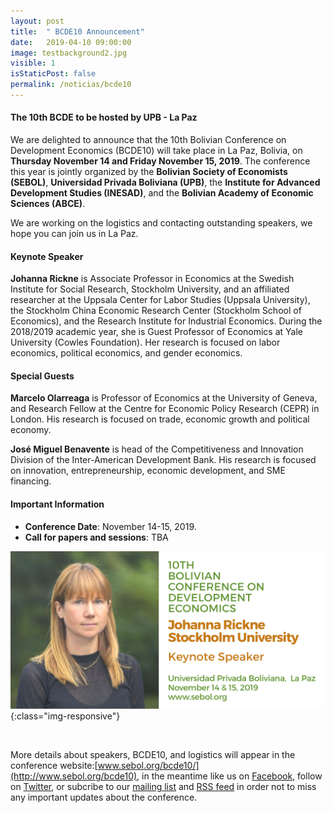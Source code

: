 ```yaml
---
layout: post
title:  " BCDE10 Announcement"
date:   2019-04-10 09:00:00
image: testbackground2.jpg
visible: 1
isStaticPost: false
permalink: /noticias/bcde10
---
```


#### The 10th BCDE to be hosted by UPB - La Paz

We are delighted to announce that the 10th Bolivian Conference on Development Economics (BCDE10) will take place in La Paz, Bolivia, on **Thursday November 14 and Friday November 15, 2019**. The conference this year is jointly organized by the **Bolivian Society of Economists (SEBOL)**, **Universidad Privada Boliviana (UPB)**, the **Institute for Advanced Development Studies (INESAD)**, and the **Bolivian Academy of Economic Sciences (ABCE)**.

We are working on the logistics and contacting outstanding speakers, we hope you can join us in La Paz.

#### Keynote Speaker

**Johanna Rickne**  is Associate Professor in Economics at the Swedish Institute for Social Research, Stockholm University, and an affiliated researcher at the Uppsala Center for Labor Studies (Uppsala University), the Stockholm China Economic Research Center (Stockholm School of Economics), and the Research Institute for Industrial Economics. During the 2018/2019 academic year, she is Guest Professor of Economics at Yale University (Cowles Foundation). Her research is focused on labor economics, political economics, and gender economics.

#### Special Guests

**Marcelo Olarreaga** is Professor of Economics at the University of Geneva, and Research Fellow at the Centre for Economic Policy Research (CEPR) in London. His research is focused on trade, economic growth and political economy.

**José Miguel Benavente**  is head of the Competitiveness and Innovation Division of the Inter-American Development Bank. His research is focused on innovation, entrepreneurship, economic development, and SME financing.

#### Important Information

<!-- * **Attendance**: we're expecting over 200 attendees. -->
* **Conference Date**: November 14-15, 2019.
* **Call for papers and sessions**: TBA


![image-title-here](/img/posts/johanna.png){:class="img-responsive"}


<br>

More details about speakers, BCDE10, and logistics will appear in the conference website:[www.sebol.org/bcde10/](http://www.sebol.org/bcde10), in the meantime like us on [Facebook](https://www.facebook.com/Sociedad-de-Economistas-de-Bolivia-379788332035459/), follow on [Twitter](https://twitter.com/intent/user?screen_name=SEBOLBolivia), or subcribe to our [mailing list](https://mc.us15.list-manage.com/subscribe/post?u=32ecc95787a5980a33901b562&amp;id=cc247ac02b) and [RSS feed](http://www.bcde8.org/feed.xml) in order not to miss any important updates about the conference.
